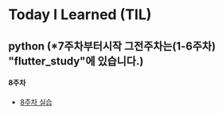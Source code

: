 # Today I Learned (TIL)

## python  (*7주차부터시작 그전주차는(1-6주차) "flutter_study"에 있습니다.)

#### 8주차
- [8주차 실습](../main/8주차%20실습.md)
